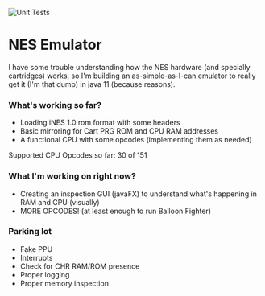 ![Unit Tests](https://github.com/luizcavalcanti/nes-emulator/workflows/Unit%20Tests/badge.svg)

# NES Emulator

I have some trouble understanding how the NES hardware
(and specially cartridges) works, so I'm building an as-simple-as-I-can emulator to really get it (I'm that dumb)
in java 11 (because reasons).

### What's working so far?

- Loading iNES 1.0 rom format with some headers
- Basic mirroring for Cart PRG ROM and CPU RAM addresses
- A functional CPU with some opcodes (implementing them as needed)

Supported CPU Opcodes so far: 30 of 151

### What I'm working on right now?

- Creating an inspection GUI (javaFX) to understand what's happening in RAM and CPU (visually)
- MORE OPCODES! (at least enough to run Balloon Fighter)

### Parking lot

- Fake PPU
- Interrupts
- Check for CHR RAM/ROM presence
- Proper logging
- Proper memory inspection

